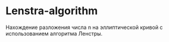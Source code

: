 # Lenstra-algorithm

Нахождение разложения числа n на эллиптической кривой с использованием алгоритма Ленстры.